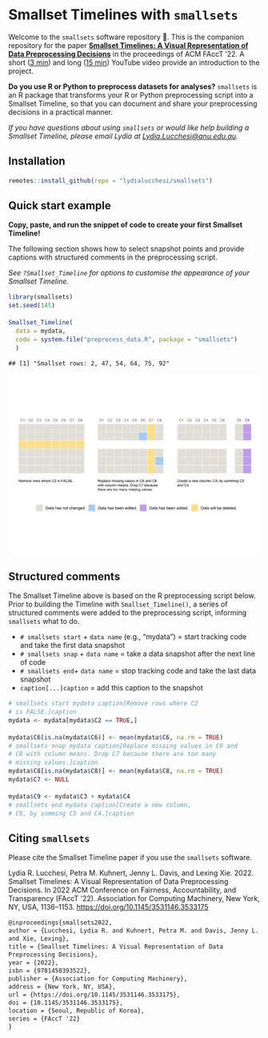 Smallset Timelines with `smallsets`
================

Welcome to the `smallsets` software repository 👋. This is the companion
repository for the paper [**Smallset Timelines: A Visual Representation
of Data Preprocessing
Decisions**](https://dl.acm.org/doi/abs/10.1145/3531146.3533175) in the
proceedings of ACM FAccT ’22. A short ([3
min](https://www.youtube.com/watch?v=_fpn02h3IUo)) and long ([15
min](https://www.youtube.com/watch?v=I_ksOv6rj1Y)) YouTube video provide
an introduction to the project.

**Do you use R or Python to preprocess datasets for analyses?**
`smallsets` is an R package that transforms your R or Python
preprocessing script into a Smallset Timeline, so that you can document
and share your preprocessing decisions in a practical manner.

*If you have questions about using `smallsets` or would like help
building a Smallset Timeline, please email Lydia at
<Lydia.Lucchesi@anu.edu.au>.*

## Installation

``` r
remotes::install_github(repo = "lydialucchesi/smallsets")
```

## Quick start example

**Copy, paste, and run the snippet of code to create your first Smallset
Timeline!**

The following section shows how to select snapshot points and provide
captions with structured comments in the preprocessing script.

*See `?Smallset_Timeline` for options to customise the appearance of
your Smallset Timeline.*

``` r
library(smallsets)
set.seed(145)

Smallset_Timeline(
  data = mydata,
  code = system.file("preprocess_data.R", package = "smallsets")
  )
```

    ## [1] "Smallset rows: 2, 47, 54, 64, 75, 92"

<img src="README_files/figure-gfm/unnamed-chunk-2-1.png" width="672" />

## Structured comments

The Smallset Timeline above is based on the R preprocessing script
below. Prior to building the Timeline with `Smallset_Timeline()`, a
series of structured comments were added to the preprocessing script,
informing `smallsets` what to do.

-   `# smallsets start` + `data name` (e.g., “mydata”) = start tracking
    code and take the first data snapshot
-   `# smallsets snap` + `data name` = take a data snapshot after the
    next line of code
-   `# smallsets end`+ `data name` = stop tracking code and take the
    last data snapshot
-   `caption[...]caption` = add this caption to the snapshot

``` r
# smallsets start mydata caption[Remove rows where C2 
# is FALSE.]caption
mydata <- mydata[mydata$C2 == TRUE,]

mydata$C6[is.na(mydata$C6)] <- mean(mydata$C6, na.rm = TRUE)
# smallsets snap mydata caption[Replace missing values in C6 and
# C8 with column means. Drop C7 because there are too many 
# missing values.]caption
mydata$C8[is.na(mydata$C8)] <- mean(mydata$C8, na.rm = TRUE)
mydata$C7 <- NULL

mydata$C9 <- mydata$C3 + mydata$C4
# smallsets end mydata caption[Create a new column,
# C9, by summing C3 and C4.]caption
```

## Citing `smallsets`

Please cite the Smallset Timeline paper if you use the `smallsets`
software.

Lydia R. Lucchesi, Petra M. Kuhnert, Jenny L. Davis, and Lexing Xie.
2022. Smallset Timelines: A Visual Representation of Data Preprocessing
Decisions. In 2022 ACM Conference on Fairness, Accountability, and
Transparency (FAccT ’22). Association for Computing Machinery, New York,
NY, USA, 1136–1153. <https://doi.org/10.1145/3531146.3533175>

    @inproceedings{smallsets2022, 
    author = {Lucchesi, Lydia R. and Kuhnert, Petra M. and Davis, Jenny L. and Xie, Lexing}, 
    title = {Smallset Timelines: A Visual Representation of Data Preprocessing Decisions}, 
    year = {2022}, 
    isbn = {9781450393522}, 
    publisher = {Association for Computing Machinery}, 
    address = {New York, NY, USA}, 
    url = {https://doi.org/10.1145/3531146.3533175}, 
    doi = {10.1145/3531146.3533175}, 
    location = {Seoul, Republic of Korea}, 
    series = {FAccT '22}
    }
